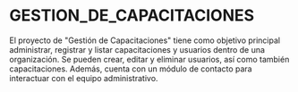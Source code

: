 # GESTION_DE_CAPACITACIONES
El proyecto de "Gestión de Capacitaciones" tiene como objetivo principal administrar, registrar y listar capacitaciones y usuarios dentro de una organización. Se pueden crear, editar y eliminar usuarios, así como también capacitaciones. Además, cuenta con un módulo de contacto para interactuar con el equipo administrativo.
